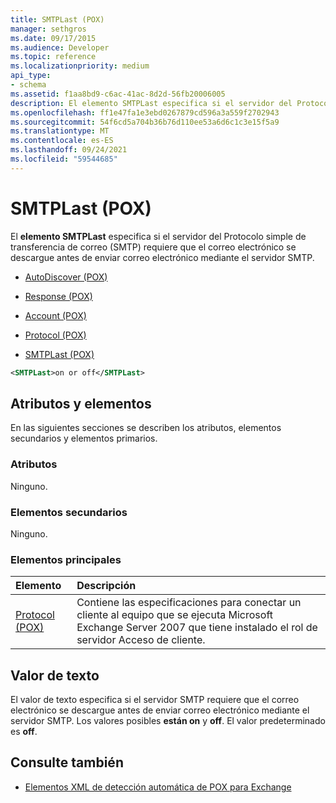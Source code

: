 ```yaml
---
title: SMTPLast (POX)
manager: sethgros
ms.date: 09/17/2015
ms.audience: Developer
ms.topic: reference
ms.localizationpriority: medium
api_type:
- schema
ms.assetid: f1aa8bd9-c6ac-41ac-8d2d-56fb20006005
description: El elemento SMTPLast especifica si el servidor del Protocolo simple de transferencia de correo (SMTP) requiere que el correo electrónico se descargue antes de enviar correo electrónico mediante el servidor SMTP.
ms.openlocfilehash: ff1e47fa1e3ebd0267879cd596a3a559f2702943
ms.sourcegitcommit: 54f6cd5a704b36b76d110ee53a6d6c1c3e15f5a9
ms.translationtype: MT
ms.contentlocale: es-ES
ms.lasthandoff: 09/24/2021
ms.locfileid: "59544685"
---
```

# <a name="smtplast-pox"></a>SMTPLast (POX)

El **elemento SMTPLast** especifica si el servidor del Protocolo simple de transferencia de correo (SMTP) requiere que el correo electrónico se descargue antes de enviar correo electrónico mediante el servidor SMTP. 
  
- [AutoDiscover (POX)](autodiscover-pox.md)
  
- [Response (POX)](response-pox.md)
  
- [Account (POX)](account-pox.md)
  
- [Protocol (POX)](protocol-pox.md)
  
- [SMTPLast (POX)](smtplast-pox.md)
  
```xml
<SMTPLast>on or off</SMTPLast>
```

## <a name="attributes-and-elements"></a>Atributos y elementos

En las siguientes secciones se describen los atributos, elementos secundarios y elementos primarios.
  
### <a name="attributes"></a>Atributos

Ninguno.
  
### <a name="child-elements"></a>Elementos secundarios

Ninguno.
  
### <a name="parent-elements"></a>Elementos principales

|**Elemento**|**Descripción**|
|:-----|:-----|
|[Protocol (POX)](protocol-pox.md) <br/> |Contiene las especificaciones para conectar un cliente al equipo que se ejecuta Microsoft Exchange Server 2007 que tiene instalado el rol de servidor Acceso de cliente.  <br/> |
   
## <a name="text-value"></a>Valor de texto

El valor de texto especifica si el servidor SMTP requiere que el correo electrónico se descargue antes de enviar correo electrónico mediante el servidor SMTP. Los valores posibles **están on** y **off**. El valor predeterminado es **off**.
  
## <a name="see-also"></a>Consulte también

- [Elementos XML de detección automática de POX para Exchange](pox-autodiscover-xml-elements-for-exchange.md)

